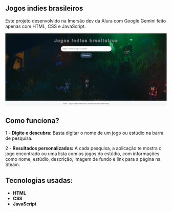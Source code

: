 ## Jogos indies brasileiros
Este projeto desenvolvido na Imersão dev da Alura com Google Gemini feito apenas com HTML, CSS e JavaScript.

<img src="imagens/home.png"/>

## Como funciona?

1 - **Digite e descubra:** Basta digitar o nome de um jogo ou estúdio na barra de pesquisa.

2 - **Resultados personalizados:** A cada pesquisa, a aplicação te mostra o jogo encontrado ou uma lista com os jogos do estúdio, com informações como nome, estúdio, descrição, imagem de fundo e link para a página na Steam.

## Tecnologias usadas:

* **HTML**
* **CSS**
* **JavaScript**
